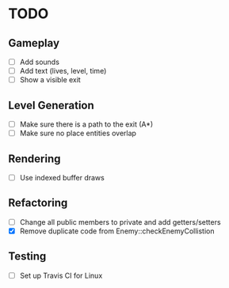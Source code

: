 # TODO

## Gameplay
- [ ] Add sounds
- [ ] Add text (lives, level, time)
- [ ] Show a visible exit

## Level Generation
- [ ] Make sure there is a path to the exit (A*)
- [ ] Make sure no place entities overlap

## Rendering
- [ ] Use indexed buffer draws

## Refactoring
- [ ] Change all public members to private and add getters/setters
- [X] Remove duplicate code from Enemy::checkEnemyCollistion

## Testing
- [ ] Set up Travis CI for Linux